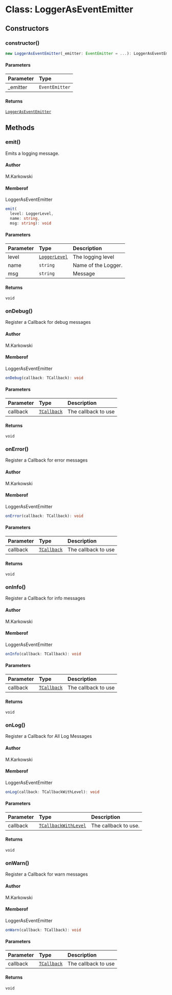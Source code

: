 # Class: LoggerAsEventEmitter

## Constructors

### constructor()

```ts
new LoggerAsEventEmitter(_emitter: EventEmitter = ...): LoggerAsEventEmitter
```

#### Parameters

| Parameter | Type           |
| :-------- | :------------- |
| \_emitter | `EventEmitter` |

#### Returns

[`LoggerAsEventEmitter`](class.LoggerAsEventEmitter.md)

## Methods

### emit()

Emits a logging message.

#### Author

M.Karkowski

#### Memberof

LoggerAsEventEmitter

```ts
emit(
  level: LoggerLevel,
  name: string,
  msg: string): void
```

#### Parameters

| Parameter | Type                                                | Description         |
| :-------- | :-------------------------------------------------- | :------------------ |
| level     | [`LoggerLevel`](../types/type-alias.LoggerLevel.md) | The logging level   |
| name      | `string`                                            | Name of the Logger. |
| msg       | `string`                                            | Message             |

#### Returns

`void`

### onDebug()

Register a Callback for debug messages

#### Author

M.Karkowski

#### Memberof

LoggerAsEventEmitter

```ts
onDebug(callback: TCallback): void
```

#### Parameters

| Parameter | Type                                            | Description         |
| :-------- | :---------------------------------------------- | :------------------ |
| callback  | [`TCallback`](../types/type-alias.TCallback.md) | The callback to use |

#### Returns

`void`

### onError()

Register a Callback for error messages

#### Author

M.Karkowski

#### Memberof

LoggerAsEventEmitter

```ts
onError(callback: TCallback): void
```

#### Parameters

| Parameter | Type                                            | Description         |
| :-------- | :---------------------------------------------- | :------------------ |
| callback  | [`TCallback`](../types/type-alias.TCallback.md) | The callback to use |

#### Returns

`void`

### onInfo()

Register a Callback for info messages

#### Author

M.Karkowski

#### Memberof

LoggerAsEventEmitter

```ts
onInfo(callback: TCallback): void
```

#### Parameters

| Parameter | Type                                            | Description         |
| :-------- | :---------------------------------------------- | :------------------ |
| callback  | [`TCallback`](../types/type-alias.TCallback.md) | The callback to use |

#### Returns

`void`

### onLog()

Register a Callback for All Log Messages

#### Author

M.Karkowski

#### Memberof

LoggerAsEventEmitter

```ts
onLog(callback: TCallbackWithLevel): void
```

#### Parameters

| Parameter | Type                                                              | Description          |
| :-------- | :---------------------------------------------------------------- | :------------------- |
| callback  | [`TCallbackWithLevel`](../types/type-alias.TCallbackWithLevel.md) | The callback to use. |

#### Returns

`void`

### onWarn()

Register a Callback for warn messages

#### Author

M.Karkowski

#### Memberof

LoggerAsEventEmitter

```ts
onWarn(callback: TCallback): void
```

#### Parameters

| Parameter | Type                                            | Description         |
| :-------- | :---------------------------------------------- | :------------------ |
| callback  | [`TCallback`](../types/type-alias.TCallback.md) | The callback to use |

#### Returns

`void`

